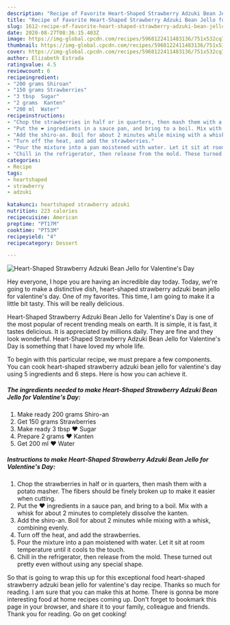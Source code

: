 ```yaml
---
description: "Recipe of Favorite Heart-Shaped Strawberry Adzuki Bean Jello for Valentine&amp;#39;s Day"
title: "Recipe of Favorite Heart-Shaped Strawberry Adzuki Bean Jello for Valentine&amp;#39;s Day"
slug: 1612-recipe-of-favorite-heart-shaped-strawberry-adzuki-bean-jello-for-valentine-and-39-s-day
date: 2020-08-27T08:36:15.403Z
image: https://img-global.cpcdn.com/recipes/5968122411483136/751x532cq70/heart-shaped-strawberry-adzuki-bean-jello-for-valentines-day-recipe-main-photo.jpg
thumbnail: https://img-global.cpcdn.com/recipes/5968122411483136/751x532cq70/heart-shaped-strawberry-adzuki-bean-jello-for-valentines-day-recipe-main-photo.jpg
cover: https://img-global.cpcdn.com/recipes/5968122411483136/751x532cq70/heart-shaped-strawberry-adzuki-bean-jello-for-valentines-day-recipe-main-photo.jpg
author: Elizabeth Estrada
ratingvalue: 4.5
reviewcount: 6
recipeingredient:
- "200 grams Shiroan"
- "150 grams Strawberries"
- "3 tbsp  Sugar"
- "2 grams  Kanten"
- "200 ml  Water"
recipeinstructions:
- "Chop the strawberries in half or in quarters, then mash them with a potato masher. The fibers should be finely broken up to make it easier when cutting."
- "Put the ❤ ingredients in a sauce pan, and bring to a boil. Mix with a whisk for about 2 minutes to completely dissolve the kanten."
- "Add the shiro-an. Boil for about 2 minutes while mixing with a whisk, combining evenly."
- "Turn off the heat, and add the strawberries."
- "Pour the mixture into a pan moistened with water. Let it sit at room temperature until it cools to the touch."
- "Chill in the refrigerator, then release from the mold. These turned out pretty even without using any special shape."
categories:
- Recipe
tags:
- heartshaped
- strawberry
- adzuki

katakunci: heartshaped strawberry adzuki 
nutrition: 223 calories
recipecuisine: American
preptime: "PT17M"
cooktime: "PT53M"
recipeyield: "4"
recipecategory: Dessert

---
```



![Heart-Shaped Strawberry Adzuki Bean Jello for Valentine&#39;s Day](https://img-global.cpcdn.com/recipes/5968122411483136/751x532cq70/heart-shaped-strawberry-adzuki-bean-jello-for-valentines-day-recipe-main-photo.jpg)

Hey everyone, I hope you are having an incredible day today. Today, we're going to make a distinctive dish, heart-shaped strawberry adzuki bean jello for valentine&#39;s day. One of my favorites. This time, I am going to make it a little bit tasty. This will be really delicious.



Heart-Shaped Strawberry Adzuki Bean Jello for Valentine&#39;s Day is one of the most popular of recent trending meals on earth. It is simple, it is fast, it tastes delicious. It is appreciated by millions daily. They are fine and they look wonderful. Heart-Shaped Strawberry Adzuki Bean Jello for Valentine&#39;s Day is something that I have loved my whole life.


To begin with this particular recipe, we must prepare a few components. You can cook heart-shaped strawberry adzuki bean jello for valentine&#39;s day using 5 ingredients and 6 steps. Here is how you can achieve it.

<!--inarticleads1-->

##### The ingredients needed to make Heart-Shaped Strawberry Adzuki Bean Jello for Valentine&#39;s Day:

1. Make ready 200 grams Shiro-an
1. Get 150 grams Strawberries
1. Make ready 3 tbsp ❤ Sugar
1. Prepare 2 grams ❤ Kanten
1. Get 200 ml ❤ Water




<!--inarticleads2-->

##### Instructions to make Heart-Shaped Strawberry Adzuki Bean Jello for Valentine&#39;s Day:

1. Chop the strawberries in half or in quarters, then mash them with a potato masher. The fibers should be finely broken up to make it easier when cutting.
1. Put the ❤ ingredients in a sauce pan, and bring to a boil. Mix with a whisk for about 2 minutes to completely dissolve the kanten.
1. Add the shiro-an. Boil for about 2 minutes while mixing with a whisk, combining evenly.
1. Turn off the heat, and add the strawberries.
1. Pour the mixture into a pan moistened with water. Let it sit at room temperature until it cools to the touch.
1. Chill in the refrigerator, then release from the mold. These turned out pretty even without using any special shape.




So that is going to wrap this up for this exceptional food heart-shaped strawberry adzuki bean jello for valentine&#39;s day recipe. Thanks so much for reading. I am sure that you can make this at home. There is gonna be more interesting food at home recipes coming up. Don't forget to bookmark this page in your browser, and share it to your family, colleague and friends. Thank you for reading. Go on get cooking!
